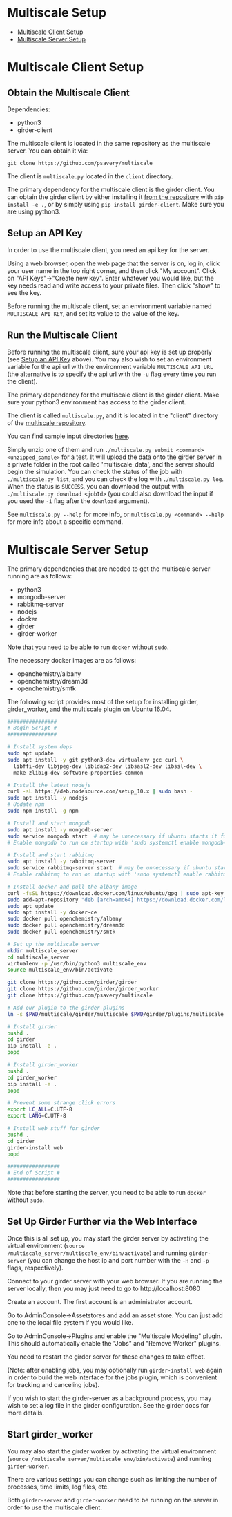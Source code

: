 # Multiscale Setup
- [Multiscale Client Setup](#multiscale-client-setup)
- [Multiscale Server Setup](#multiscale-server-setup)

# Multiscale Client Setup
## Obtain the Multiscale Client
Dependencies:
 - python3
 - girder-client

The multiscale client is located in the same repository as the multiscale server. You can obtain it via:

`git clone https://github.com/psavery/multiscale`

The client is `multiscale.py` located in the `client` directory.

The primary dependency for the multiscale client is the girder client. You can obtain the girder client
by either installing it [from the repository](https://github.com/girder/girder/tree/master/clients/python) with
`pip install -e .`, or by simply using `pip install girder-client`. Make sure you are using python3.

## Setup an API Key
In order to use the multiscale client, you need an api key for the server.

Using a web browser, open the web page that the server is on, log in, click your user name in the top right corner, and
then click "My account". Click on "API Keys"->"Create new key". Enter whatever you would like, but the key needs read
and write access to your private files. Then click "show" to see the key.

Before running the multiscale client, set an environment variable named `MULTISCALE_API_KEY`, and set its value to the
value of the key.

## Run the Multiscale Client
Before running the multiscale client, sure your api key is set up properly
(see [Setup an API Key](#setup-an-api-key) above).
You may also wish to set an environment variable for the api url with the environment variable `MULTISCALE_API_URL`
(the alternative is to specify the api url with the `-u` flag every time you run the client).

The primary dependency for the multiscale client is the girder client. Make sure your python3 environment has access to
the girder client.

The client is called `multiscale.py`, and it is located in the "client" directory of the
[multiscale repository](https://github.com/psavery/multiscale).

You can find sample input directories [here](https://github.com/psavery/multiscale/releases/tag/samples).

Simply unzip one of them and run `./multiscale.py submit <command> <unzipped_sample>` for a test. It will upload the data onto the girder
server in a private folder in the root called 'multiscale\_data', and the server should begin the simulation. You can check
the status of the job with `./multiscale.py list`, and you can check the log with `./multiscale.py log`. When the
status is `SUCCESS`, you can download the output with `./multiscale.py download <jobId>` (you could also download the input if you
used the `-i` flag after the `download` argument).

See `multiscale.py --help` for more info, or `multiscale.py <command> --help` for more info about a specific command.

# Multiscale Server Setup

The primary dependencies that are needed to get the multiscale server running are as follows:
- python3
- mongodb-server
- rabbitmq-server
- nodejs
- docker
- girder
- girder-worker

Note that you need to be able to run `docker` without `sudo`.

The necessary docker images are as follows:
- openchemistry/albany
- openchemistry/dream3d
- openchemistry/smtk

The following script provides most of the setup for installing girder, girder\_worker, and the multiscale plugin on
Ubuntu 16.04.

```bash
################
# Begin Script #
################

# Install system deps
sudo apt update
sudo apt install -y git python3-dev virtualenv gcc curl \
  libffi-dev libjpeg-dev libldap2-dev libsasl2-dev libssl-dev \
  make zlib1g-dev software-properties-common

# Install the latest nodejs
curl -sL https://deb.nodesource.com/setup_10.x | sudo bash -
sudo apt install -y nodejs
# Update npm
sudo npm install -g npm

# Install and start mongodb
sudo apt install -y mongodb-server
sudo service mongodb start  # may be unnecessary if ubuntu starts it for you
# Enable mongodb to run on startup with 'sudo systemctl enable mongodb-server'

# Install and start rabbitmq
sudo apt install -y rabbitmq-server
sudo service rabbitmq-server start  # may be unnecessary if ubuntu starts it for you
# Enable rabbitmq to run on startup with 'sudo systemctl enable rabbitmq-server'

# Install docker and pull the albany image
curl -fsSL https://download.docker.com/linux/ubuntu/gpg | sudo apt-key add -
sudo add-apt-repository "deb [arch=amd64] https://download.docker.com/linux/ubuntu $(lsb_release -cs) stable"
sudo apt update
sudo apt install -y docker-ce
sudo docker pull openchemistry/albany
sudo docker pull openchemistry/dream3d
sudo docker pull openchemistry/smtk

# Set up the multiscale server
mkdir multiscale_server
cd multiscale_server
virtualenv -p /usr/bin/python3 multiscale_env
source multiscale_env/bin/activate

git clone https://github.com/girder/girder
git clone https://github.com/girder/girder_worker
git clone https://github.com/psavery/multiscale

# Add our plugin to the girder plugins
ln -s $PWD/multiscale/girder/multiscale $PWD/girder/plugins/multiscale

# Install girder
pushd .
cd girder
pip install -e .
popd

# Install girder_worker
pushd .
cd girder_worker
pip install -e .
popd

# Prevent some strange click errors
export LC_ALL=C.UTF-8
export LANG=C.UTF-8

# Install web stuff for girder
pushd .
cd girder
girder-install web
popd

#################
# End of Script #
#################
```
Note that before starting the server, you need to be able to run `docker` without `sudo`.

## Set Up Girder Further via the Web Interface

Once this is all set up, you may start the girder server by activating the virtual environment
(`source /multiscale_server/multiscale_env/bin/activate`) and running `girder-server` (you can change the host ip and
port number with the `-H` and `-p` flags, respectively).

Connect to your girder server with your web browser. If you are running the server locally, then you may just need to go
to http://localhost:8080

Create an account. The first account is an administrator account.

Go to AdminConsole-\>Assetstores and add an asset store. You can just add one to the local file system if you would like.

Go to AdminConsole-\>Plugins and enable the "Multiscale Modeling" plugin. This should automatically enable the "Jobs"
and "Remove Worker" plugins.

You need to restart the girder server for these changes to take effect.

(Note: after enabling jobs, you may optionally run `girder-install web` again in order to build the web interface for
the jobs plugin, which is convenient for tracking and canceling jobs).

If you wish to start the girder-server as a background process, you may wish to set a log file in the girder
configuration. See the girder docs for more details.


## Start girder\_worker
You may also start the girder worker by activating the virtual environment
(`source /multiscale_server/multiscale_env/bin/activate`) and running `girder-worker`.

There are various settings you can change such as limiting the number of processes, time limits, log files, etc.

Both `girder-server` and `girder-worker` need to be running on the server in order to use the multiscale client.
